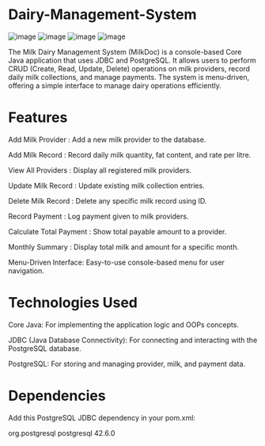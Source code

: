 # Dairy-Management-System
![image](https://github.com/user-attachments/assets/4041701c-75e8-4f10-be9e-d768e64bbf70) ![image](https://github.com/user-attachments/assets/69d04a02-57c0-4614-aa69-2f6f8e011bc0) ![image](https://github.com/user-attachments/assets/dba0328e-9916-4784-9dde-049a67d82521) ![image](https://github.com/user-attachments/assets/8fcce2dd-2351-494f-9883-b488c3a67f88)

The Milk Dairy Management System (MilkDoc) is a console-based Core Java application that uses JDBC and PostgreSQL. It allows users to perform CRUD (Create, Read, Update, Delete) operations on milk providers, record daily milk collections, and manage payments. The system is menu-driven, offering a simple interface to manage dairy operations efficiently.


# Features
Add Milk Provider : Add a new milk provider to the database.

Add Milk Record : Record daily milk quantity, fat content, and rate per litre.

View All Providers : Display all registered milk providers.

Update Milk Record : Update existing milk collection entries.

Delete Milk Record : Delete any specific milk record using ID.

Record Payment : Log payment given to milk providers.

Calculate Total Payment : Show total payable amount to a provider.

Monthly Summary : Display total milk and amount for a specific month.

Menu-Driven Interface: Easy-to-use console-based menu for user navigation.



# Technologies Used
Core Java: For implementing the application logic and OOPs concepts.

JDBC (Java Database Connectivity): For connecting and interacting with the PostgreSQL database.

PostgreSQL: For storing and managing provider, milk, and payment data.


# Dependencies
Add this PostgreSQL JDBC dependency in your pom.xml:

<dependency>
    <groupId>org.postgresql</groupId>
    <artifactId>postgresql</artifactId>
    <version>42.6.0</version>
</dependency>


